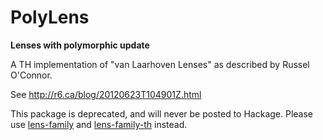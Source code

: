 # PolyLens

**Lenses with polymorphic update**

A TH implementation of "van Laarhoven Lenses"
as described by Russel O'Connor.

See http://r6.ca/blog/20120623T104901Z.html

This package is deprecated, and will never be posted to Hackage.
Please use [lens-family](http://hackage.haskell.org/package/lens-family)
and [lens-family-th](http://hackage.haskell.org/package/lens-family-th) instead.